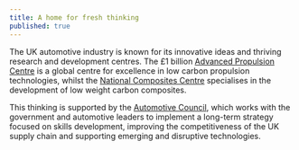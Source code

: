 ```yaml
---
title: A home for fresh thinking
published: true
---
```

The UK automotive industry is known for its innovative ideas and thriving research and development centres. The £1 billion [Advanced Propulsion Centre](http://www.apcuk.co.uk/) is a global centre for excellence in low carbon propulsion technologies, whilst the [National Composites Centre](http://nccuk.com/) specialises in the development of low weight carbon composites. 

This thinking is supported by the [Automotive Council](http://www.automotivecouncil.co.uk/), which works with the government and automotive leaders to implement a long-term strategy focused on skills development, improving the competitiveness of the UK supply chain and supporting emerging and disruptive technologies.
